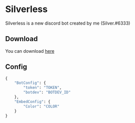 # Silverless

Silverless is a new discord bot created by me (Silver.#6333)

## Download

You can download [here](https://github.com/SilverGamez/Silverless/archive/refs/heads/main.zip)

## Config

```python
{
    "BotConfig": {
        "token": "TOKEN",
        "botdev": "BOTDEV_ID"
    },
    "EmbedConfig": {
        "Color": "COLOR"
    }
}
```
